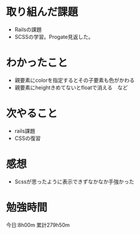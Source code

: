 # 取り組んだ課題
* Railsの課題
* SCSSの学習。Progate見返した。

# わかったこと
* 親要素にcolorを指定するとその子要素も色がかわる
* 親要素にheightきめてないとfloatで消える　など

# 次やること
* rails課題
* CSSの復習

# 感想
* Scssが思ったように表示できずなかなか手強かった

# 勉強時間
今日:8h00m
累計279h50m
